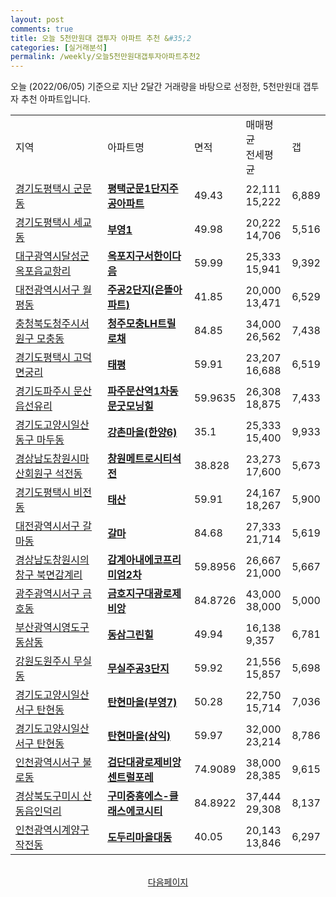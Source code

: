```yaml
---
layout: post
comments: true
title: 오늘 5천만원대 갭투자 아파트 추천 &#35;2
categories: [실거래분석]
permalink: /weekly/오늘5천만원대갭투자아파트추천2
---
```


오늘 (2022/06/05) 기준으로 지난 2달간 거래량을 바탕으로 선정한,
5천만원대 갭투자 추천 아파트입니다.

<table class="sortable">
  <tr>
    <td>지역</td>
    <td>아파트명</td>
    <td>면적</td>
    <td>매매평균<br>전세평균</td>
    <td>갭</td>
  </tr>

  <tr class="item">
    <td><a href="/apt/경기도평택시군문동">경기도평택시 군문동</a></td>
    <td style="font-weight: bold;"><a href="/apt/경기도평택시군문동평택군문1단지주공아파트">평택군문1단지주공아파트</a></td>
    <td>49.43</td>
    <td>22,111<br>15,222</td>
    <td>6,889</td>
  </tr>

  <tr class="item">
    <td><a href="/apt/경기도평택시세교동">경기도평택시 세교동</a></td>
    <td style="font-weight: bold;"><a href="/apt/경기도평택시세교동부영1">부영1</a></td>
    <td>49.98</td>
    <td>20,222<br>14,706</td>
    <td>5,516</td>
  </tr>

  <tr class="item">
    <td><a href="/apt/대구광역시달성군옥포읍교항리">대구광역시달성군 옥포읍교항리</a></td>
    <td style="font-weight: bold;"><a href="/apt/대구광역시달성군옥포읍교항리옥포지구서한이다음">옥포지구서한이다음</a></td>
    <td>59.99</td>
    <td>25,333<br>15,941</td>
    <td>9,392</td>
  </tr>

  <tr class="item">
    <td><a href="/apt/대전광역시서구월평동">대전광역시서구 월평동</a></td>
    <td style="font-weight: bold;"><a href="/apt/대전광역시서구월평동주공2단지(은뜰아파트)">주공2단지(은뜰아파트)</a></td>
    <td>41.85</td>
    <td>20,000<br>13,471</td>
    <td>6,529</td>
  </tr>

  <tr class="item">
    <td><a href="/apt/충청북도청주시서원구모충동">충청북도청주시서원구 모충동</a></td>
    <td style="font-weight: bold;"><a href="/apt/충청북도청주시서원구모충동청주모충LH트릴로채">청주모충LH트릴로채</a></td>
    <td>84.85</td>
    <td>34,000<br>26,562</td>
    <td>7,438</td>
  </tr>

  <tr class="item">
    <td><a href="/apt/경기도평택시고덕면궁리">경기도평택시 고덕면궁리</a></td>
    <td style="font-weight: bold;"><a href="/apt/경기도평택시고덕면궁리태평">태평</a></td>
    <td>59.91</td>
    <td>23,207<br>16,688</td>
    <td>6,519</td>
  </tr>

  <tr class="item">
    <td><a href="/apt/경기도파주시문산읍선유리">경기도파주시 문산읍선유리</a></td>
    <td style="font-weight: bold;"><a href="/apt/경기도파주시문산읍선유리파주문산역1차동문굿모닝힐">파주문산역1차동문굿모닝힐</a></td>
    <td>59.9635</td>
    <td>26,308<br>18,875</td>
    <td>7,433</td>
  </tr>

  <tr class="item">
    <td><a href="/apt/경기도고양시일산동구마두동">경기도고양시일산동구 마두동</a></td>
    <td style="font-weight: bold;"><a href="/apt/경기도고양시일산동구마두동강촌마을(한양6)">강촌마을(한양6)</a></td>
    <td>35.1</td>
    <td>25,333<br>15,400</td>
    <td>9,933</td>
  </tr>

  <tr class="item">
    <td><a href="/apt/경상남도창원시마산회원구석전동">경상남도창원시마산회원구 석전동</a></td>
    <td style="font-weight: bold;"><a href="/apt/경상남도창원시마산회원구석전동창원메트로시티석전">창원메트로시티석전</a></td>
    <td>38.828</td>
    <td>23,273<br>17,600</td>
    <td>5,673</td>
  </tr>

  <tr class="item">
    <td><a href="/apt/경기도평택시비전동">경기도평택시 비전동</a></td>
    <td style="font-weight: bold;"><a href="/apt/경기도평택시비전동태산">태산</a></td>
    <td>59.91</td>
    <td>24,167<br>18,267</td>
    <td>5,900</td>
  </tr>

  <tr class="item">
    <td><a href="/apt/대전광역시서구갈마동">대전광역시서구 갈마동</a></td>
    <td style="font-weight: bold;"><a href="/apt/대전광역시서구갈마동갈마">갈마</a></td>
    <td>84.68</td>
    <td>27,333<br>21,714</td>
    <td>5,619</td>
  </tr>

  <tr class="item">
    <td><a href="/apt/경상남도창원시의창구북면감계리">경상남도창원시의창구 북면감계리</a></td>
    <td style="font-weight: bold;"><a href="/apt/경상남도창원시의창구북면감계리감계아내에코프리미엄2차">감계아내에코프리미엄2차</a></td>
    <td>59.8956</td>
    <td>26,667<br>21,000</td>
    <td>5,667</td>
  </tr>

  <tr class="item">
    <td><a href="/apt/광주광역시서구금호동">광주광역시서구 금호동</a></td>
    <td style="font-weight: bold;"><a href="/apt/광주광역시서구금호동금호지구대광로제비앙">금호지구대광로제비앙</a></td>
    <td>84.8726</td>
    <td>43,000<br>38,000</td>
    <td>5,000</td>
  </tr>

  <tr class="item">
    <td><a href="/apt/부산광역시영도구동삼동">부산광역시영도구 동삼동</a></td>
    <td style="font-weight: bold;"><a href="/apt/부산광역시영도구동삼동동삼그린힐">동삼그린힐</a></td>
    <td>49.94</td>
    <td>16,138<br>9,357</td>
    <td>6,781</td>
  </tr>

  <tr class="item">
    <td><a href="/apt/강원도원주시무실동">강원도원주시 무실동</a></td>
    <td style="font-weight: bold;"><a href="/apt/강원도원주시무실동무실주공3단지">무실주공3단지</a></td>
    <td>59.92</td>
    <td>21,556<br>15,857</td>
    <td>5,698</td>
  </tr>

  <tr class="item">
    <td><a href="/apt/경기도고양시일산서구탄현동">경기도고양시일산서구 탄현동</a></td>
    <td style="font-weight: bold;"><a href="/apt/경기도고양시일산서구탄현동탄현마을(부영7)">탄현마을(부영7)</a></td>
    <td>50.28</td>
    <td>22,750<br>15,714</td>
    <td>7,036</td>
  </tr>

  <tr class="item">
    <td><a href="/apt/경기도고양시일산서구탄현동">경기도고양시일산서구 탄현동</a></td>
    <td style="font-weight: bold;"><a href="/apt/경기도고양시일산서구탄현동탄현마을(삼익)">탄현마을(삼익)</a></td>
    <td>59.97</td>
    <td>32,000<br>23,214</td>
    <td>8,786</td>
  </tr>

  <tr class="item">
    <td><a href="/apt/인천광역시서구불로동">인천광역시서구 불로동</a></td>
    <td style="font-weight: bold;"><a href="/apt/인천광역시서구불로동검단대광로제비앙센트럴포레">검단대광로제비앙센트럴포레</a></td>
    <td>74.9089</td>
    <td>38,000<br>28,385</td>
    <td>9,615</td>
  </tr>

  <tr class="item">
    <td><a href="/apt/경상북도구미시산동읍인덕리">경상북도구미시 산동읍인덕리</a></td>
    <td style="font-weight: bold;"><a href="/apt/경상북도구미시산동읍인덕리구미중흥에스-클래스에코시티">구미중흥에스-클래스에코시티</a></td>
    <td>84.8922</td>
    <td>37,444<br>29,308</td>
    <td>8,137</td>
  </tr>

  <tr class="item">
    <td><a href="/apt/인천광역시계양구작전동">인천광역시계양구 작전동</a></td>
    <td style="font-weight: bold;"><a href="/apt/인천광역시계양구작전동도두리마을대동">도두리마을대동</a></td>
    <td>40.05</td>
    <td>20,143<br>13,846</td>
    <td>6,297</td>
  </tr>

  <tr>
      <script async src="https://pagead2.googlesyndication.com/pagead/js/adsbygoogle.js?client=ca-pub-3485438051770037"
          crossorigin="anonymous"></script>
      <ins class="adsbygoogle"
          style="display:block"
          data-ad-format="fluid"
          data-ad-layout-key="-fb+5w+4e-db+86"
          data-ad-client="ca-pub-3485438051770037"
          data-ad-slot="1827090281"></ins>
      <script>
          (adsbygoogle = window.adsbygoogle || []).push({});
      </script>
  </tr>

</table>
<br>
<center><a href="/weekly/오늘5천만원대갭투자아파트추천3">다음페이지</a></center>
<br><br>
